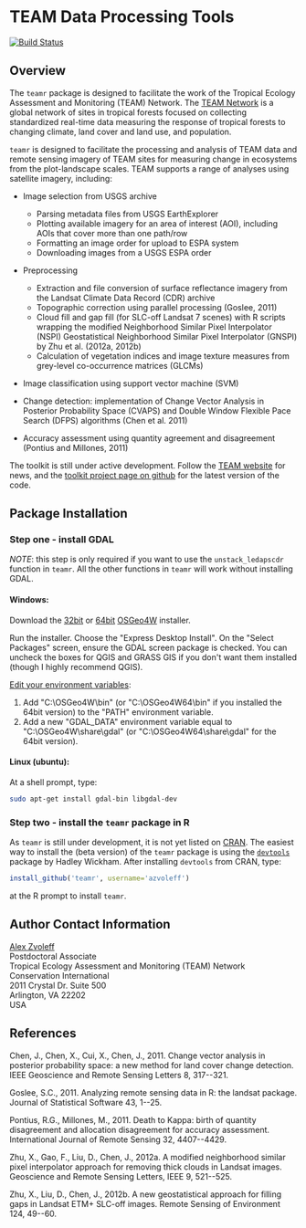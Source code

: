 # TEAM Data Processing Tools

[![Build Status](https://travis-ci.org/azvoleff/teamr.png)](https://travis-ci.org/azvoleff/teamr)

## Overview

The `teamr` package is designed to facilitate the work of the Tropical Ecology 
Assessment and Monitoring (TEAM) Network. The [TEAM 
Network](http://www.teamnetwork.org/) is a global network of sites in tropical 
forests focused on collecting standardized real-time data measuring 
the response of tropical forests to changing climate, land cover and land use, 
and population.

`teamr` is designed to facilitate the processing and analysis of TEAM data and 
remote sensing imagery of TEAM sites for measuring change in ecosystems from 
the plot-landscape scales. TEAM supports a range of analyses using satellite 
imagery, including:

* Image selection from USGS archive
    * Parsing metadata files from USGS EarthExplorer
    * Plotting available imagery for an area of interest (AOI), including 
      AOIs that cover more than one path/row
    * Formatting an image order for upload to ESPA system
    * Downloading images from a USGS ESPA order

* Preprocessing
    * Extraction and file conversion of surface reflectance imagery from the 
      Landsat Climate Data Record (CDR) archive
    * Topographic correction using parallel processing (Goslee, 2011)
    * Cloud fill and gap fill (for SLC-off Landsat 7 scenes) with R scripts 
      wrapping the modified Neighborhood Similar Pixel Interpolator (NSPI) 
      Geostatistical Neighborhood Similar Pixel Interpolator (GNSPI) by Zhu et 
      al. (2012a, 2012b)
    * Calculation of vegetation indices and image texture measures from 
      grey-level co-occurrence matrices (GLCMs)

* Image classification using support vector machine (SVM)

* Change detection: implementation of Change Vector Analysis in Posterior 
  Probability Space (CVAPS) and Double Window Flexible Pace Search (DFPS) 
  algorithms (Chen et al. 2011)

* Accuracy assessment using quantity agreement and disagreement (Pontius and 
  Millones, 2011)

The toolkit is still under active development. Follow the [TEAM 
website](http://www.teamnetwork.org/) for news, and the [toolkit project page
on github](https://github.com/azvoleff/teamr) for the latest version of the 
code.

## Package Installation

### Step one - install GDAL

*NOTE*: this step is only required if you want to use the `unstack_ledapscdr` 
function in `teamr`. All the other functions in `teamr` will work without 
installing GDAL.

#### Windows:

Download the [32bit](http://download.osgeo.org/osgeo4w/osgeo4w-setup-x86.exe) 
or [
64bit](http://download.osgeo.org/osgeo4w/osgeo4w-setup-x86_64.exe) [OSGeo4W](http://trac.osgeo.org/osgeo4w/) installer.

Run the installer. Choose the "Express Desktop Install".  On the "Select 
Packages" screen, ensure the GDAL screen package is checked. You can uncheck 
the boxes for QGIS and GRASS GIS if you don't want them installed (though I 
highly recommend QGIS).

[Edit your environment variables](http://support.microsoft.com/kb/310519):

1. Add "C:\OSGeo4W\bin" (or "C:\OSGeo4W64\bin" if you installed the 64bit 
version) to the "PATH" environment variable.
2. Add a new "GDAL_DATA" environment variable equal to "C:\OSGeo4W\share\gdal" 
(or "C:\OSGeo4W64\share\gdal" for the 64bit version).

#### Linux (ubuntu):

At a shell prompt, type:

``` sh
sudo apt-get install gdal-bin libgdal-dev
```

### Step two - install the `teamr` package in R
As `teamr` is still under development, it is not yet listed on 
[CRAN](http://cran.r-project.org).  The easiest way to install the (beta 
version) of the `teamr` package is using the 
[`devtools`](http://cran.r-project.org/web/packages/devtools/index.html) 
package by Hadley Wickham. After installing `devtools` from CRAN, type:

```R
install_github('teamr', username='azvoleff')
```

at the R prompt to install `teamr`.

## Author Contact Information

[Alex Zvoleff](mailto:azvoleff@conservation.org)  
Postdoctoral Associate  
Tropical Ecology Assessment and Monitoring (TEAM) Network  
Conservation International  
2011 Crystal Dr. Suite 500  
Arlington, VA 22202  
USA

## References
Chen, J., Chen, X., Cui, X., Chen, J., 2011. Change vector analysis in 
posterior probability space: a new method for land cover change detection. IEEE 
Geoscience and Remote Sensing Letters 8, 317--321.

Goslee, S.C., 2011. Analyzing remote sensing data in R: the landsat package. 
Journal of Statistical Software 43, 1--25.

Pontius, R.G., Millones, M., 2011. Death to Kappa: birth of quantity 
disagreement and allocation disagreement for accuracy assessment. International 
Journal of Remote Sensing 32, 4407--4429.

Zhu, X., Gao, F., Liu, D., Chen, J., 2012a. A modified neighborhood similar 
pixel interpolator approach for removing thick clouds in Landsat images. 
Geoscience and Remote Sensing Letters, IEEE 9, 521--525.

Zhu, X., Liu, D., Chen, J., 2012b. A new geostatistical approach for filling 
gaps in Landsat ETM+ SLC-off images. Remote Sensing of Environment 124, 49--60.
